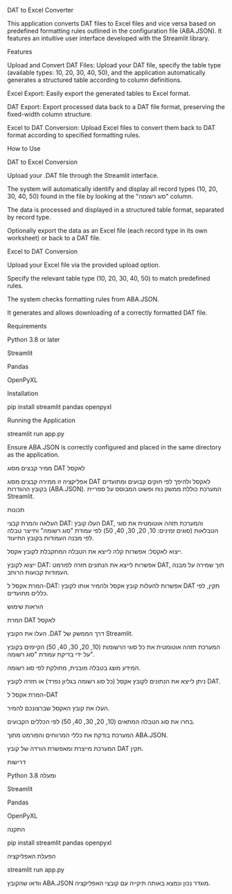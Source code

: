 DAT to Excel Converter

This application converts DAT files to Excel files and vice versa based on predefined formatting rules outlined in the configuration file (ABA.JSON). It features an intuitive user interface developed with the Streamlit library.

Features

Upload and Convert DAT Files: Upload your DAT file, specify the table type (available types: 10, 20, 30, 40, 50), and the application automatically generates a structured table according to column definitions.

Excel Export: Easily export the generated tables to Excel format.

DAT Export: Export processed data back to a DAT file format, preserving the fixed-width column structure.

Excel to DAT Conversion: Upload Excel files to convert them back to DAT format according to specified formatting rules.

How to Use

DAT to Excel Conversion

Upload your .DAT file through the Streamlit interface.

The system will automatically identify and display all record types (10, 20, 30, 40, 50) found in the file by looking at the "סוג רשומה" column.

The data is processed and displayed in a structured table format, separated by record type.

Optionally export the data as an Excel file (each record type in its own worksheet) or back to a DAT file.

Excel to DAT Conversion

Upload your Excel file via the provided upload option.

Specify the relevant table type (10, 20, 30, 40, 50) to match predefined rules.

The system checks formatting rules from ABA.JSON.

It generates and allows downloading of a correctly formatted DAT file.

Requirements

Python 3.8 or later

Streamlit

Pandas

OpenPyXL

Installation

pip install streamlit pandas openpyxl

Running the Application

streamlit run app.py

Ensure ABA.JSON is correctly configured and placed in the same directory as the application.

ממיר קבצים מסוג DAT לאקסל

אפליקציה זו ממירה קבצים מסוג DAT לאקסל ולהיפך לפי חוקים קבועים ומתועדים בקובץ ההגדרות (ABA.JSON). המערכת כוללת ממשק נוח ופשוט המבוסס על ספריית Streamlit.

תכונות

העלאה והמרת קבצי DAT: העלו קובץ DAT, והמערכת תזהה אוטומטית את סוגי הטבלאות (סוגים זמינים: 10, 20, 30, 40, 50) לפי עמודת "סוג רשומה" ותייצר טבלה לפי מבנה העמודות בקובץ התיעוד.

ייצוא לאקסל: אפשרות קלה לייצא את הטבלה המתקבלת לקובץ אקסל.

ייצוא לקובץ DAT: אפשרות לייצא את הנתונים חזרה לפורמט DAT, תוך שמירה על מבנה העמודות קבועות הרוחב.

המרת אקסל ל-DAT: אפשרות להעלות קובץ אקסל ולהמיר אותו לקובץ DAT תקין, לפי כללים מתועדים.

הוראות שימוש

המרת DAT לאקסל

העלו את הקובץ .DAT דרך הממשק של Streamlit.

המערכת תזהה אוטומטית את כל סוגי הרשומות (10, 20, 30, 40, 50) הקיימים בקובץ על ידי בדיקת עמודת "סוג רשומה".

המידע מוצג בטבלה מובנית, מחולקת לפי סוג רשומה.

ניתן לייצא את הנתונים לקובץ אקסל (כל סוג רשומה בגליון נפרד) או חזרה לקובץ DAT.

המרת אקסל ל-DAT

העלו את קובץ האקסל שברצונכם להמיר.

בחרו את סוג הטבלה המתאים (10, 20, 30, 40, 50) לפי הכללים הקבועים.

המערכת בודקת את כללי המרווחים והפורמט מתוך ABA.JSON.

המערכת מייצרת ומאפשרת הורדה של קובץ DAT תקין.

דרישות

Python 3.8 ומעלה

Streamlit

Pandas

OpenPyXL

התקנה

pip install streamlit pandas openpyxl

הפעלת האפליקציה

streamlit run app.py

וודאו שהקובץ ABA.JSON מוגדר נכון ונמצא באותה תיקייה עם קובצי האפליקציה.

